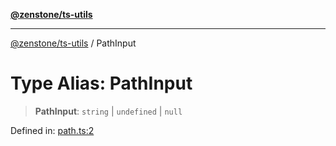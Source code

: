 [**@zenstone/ts-utils**](../README.md)

***

[@zenstone/ts-utils](../globals.md) / PathInput

# Type Alias: PathInput

> **PathInput**: `string` \| `undefined` \| `null`

Defined in: [path.ts:2](https://github.com/janpoem/ts-utils/blob/b9219c6997c227d9b9eb09f22e1ab95d12d9260c/src/path.ts#L2)
